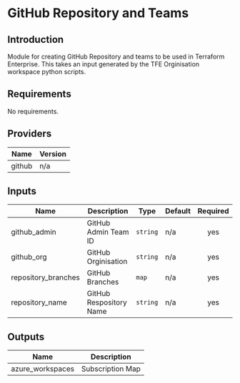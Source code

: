# GitHub Repository and Teams

## Introduction
Module for creating GitHub Repository and teams to be used in Terraform Enterprise.
This takes an input generated by the TFE Orginisation workspace python scripts.
<br />

<!--- BEGIN_TF_DOCS --->
## Requirements

No requirements.

## Providers

| Name | Version |
|------|---------|
| github | n/a |

## Inputs

| Name | Description | Type | Default | Required |
|------|-------------|------|---------|:--------:|
| github\_admin | GitHub Admin Team ID | `string` | n/a | yes |
| github\_org | GitHub Orginisation | `string` | n/a | yes |
| repository\_branches | GitHub Branches | `map` | n/a | yes |
| repository\_name | GitHub Respository Name | `string` | n/a | yes |

## Outputs

| Name | Description |
|------|-------------|
| azure\_workspaces | Subscription Map |

<!--- END_TF_DOCS --->